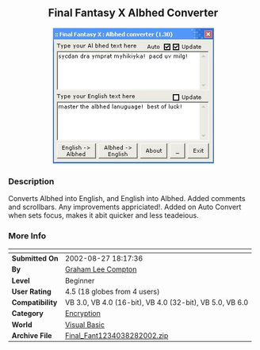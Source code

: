 ﻿<div align="center">

## Final Fantasy X Albhed Converter

<img src="PIC2002828324595416.JPG">
</div>

### Description

Converts Albhed into English, and English into Albhed. Added comments and scrollbars. Any improvements appriciated!. Added on Auto Convert when sets focus, makes it abit quicker and less teadeious.
 
### More Info
 


<span>             |<span>
---                |---
**Submitted On**   |2002-08-27 18:17:36
**By**             |[Graham Lee Compton](https://github.com/Planet-Source-Code/PSCIndex/blob/master/ByAuthor/graham-lee-compton.md)
**Level**          |Beginner
**User Rating**    |4.5 (18 globes from 4 users)
**Compatibility**  |VB 3\.0, VB 4\.0 \(16\-bit\), VB 4\.0 \(32\-bit\), VB 5\.0, VB 6\.0
**Category**       |[Encryption](https://github.com/Planet-Source-Code/PSCIndex/blob/master/ByCategory/encryption__1-48.md)
**World**          |[Visual Basic](https://github.com/Planet-Source-Code/PSCIndex/blob/master/ByWorld/visual-basic.md)
**Archive File**   |[Final\_Fant1234038282002\.zip](https://github.com/Planet-Source-Code/graham-lee-compton-final-fantasy-x-albhed-converter__1-38333/archive/master.zip)









